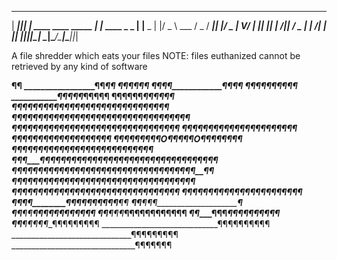 
 _____ _  _                          _
| ____|_|| | ____       ____  _____ | |_  ____  _ _
| |__  _ | |/  _ \ ___ /  _ \/  ___|| __|/  _ \| V_/
|  __|| || |  ___/|___|  ___/   _  \| |_   ___/| |
|_|   |_||_|\____|     \____|\_____/\___|\____||_|

A file shredder which eats your files
NOTE: files euthanized cannot be retrieved by any kind of software

__________________¶________________¶
_________________¶¶________________¶¶
_______________¶¶¶__________________¶¶¶
_____________¶¶¶¶____________________¶¶¶¶
____________¶¶¶¶¶____________________¶¶¶¶¶
___________¶¶¶¶¶______________________¶¶¶¶¶
__________¶¶¶¶¶¶______________________¶¶¶¶¶¶
__________¶¶¶¶¶¶¶__¶¶¶¶¶¶¶¶¶¶¶¶¶¶¶¶__¶¶¶¶¶¶¶
__________¶¶¶¶¶¶¶¶¶¶¶¶¶¶¶¶¶¶¶¶¶¶¶¶¶¶¶¶¶¶¶¶¶¶
___________¶¶¶¶¶¶¶¶¶¶¶¶¶¶¶¶¶¶¶¶¶¶¶¶¶¶¶¶¶¶¶¶
____________¶¶¶¶¶¶¶¶____¶¶¶¶¶¶____¶¶¶¶¶¶¶¶
___¶________¶¶¶¶¶¶¶______¶¶¶¶______¶¶¶¶¶¶¶
___¶_______¶¶¶¶¶¶¶¶___O_¶¶¶¶¶__O__¶¶¶¶¶¶¶¶
__¶¶¶______¶¶¶¶¶¶¶¶¶____¶¶¶¶¶¶____¶¶¶¶¶¶¶¶¶
__¶¶¶_____¶¶¶¶¶¶¶¶¶¶¶¶¶¶¶¶¶¶¶¶¶¶¶¶¶¶¶¶¶¶¶¶¶¶
_¶¶¶¶¶____¶¶¶¶¶¶¶¶¶¶¶¶¶¶¶¶¶¶¶¶¶¶¶¶¶¶¶¶¶¶__¶¶
_¶¶¶¶¶____¶¶¶__¶¶¶¶¶¶¶¶¶¶¶¶¶¶¶¶¶¶¶¶¶¶¶¶__¶¶¶
___¶¶_____¶¶¶__¶¶¶¶¶¶¶¶¶¶¶¶¶¶¶¶¶¶¶¶¶¶¶¶__¶¶¶
___¶¶______¶¶¶_____¶¶¶¶¶¶¶¶¶¶¶¶¶¶¶¶_____¶¶
____¶¶______¶¶________¶¶¶¶¶¶¶¶¶¶_______¶¶
_____¶¶______¶¶¶_______________________¶
_____¶¶________¶¶____¶¶¶¶¶¶¶¶¶¶¶______¶
______¶¶________¶¶¶_____¶¶¶¶¶¶¶¶¶¶¶__¶
_______¶¶__________¶¶¶_____¶¶¶¶¶¶¶¶¶¶
_________¶¶___________¶¶¶¶¶__¶¶¶¶¶¶¶¶¶
_____________________________¶¶¶¶¶¶¶¶¶¶
______________________________¶¶¶¶¶¶¶¶¶
_______________________________¶¶¶¶¶¶¶
